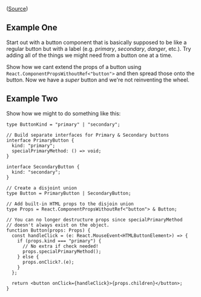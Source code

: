 ([Source](https://onesignal.com/blog/effective-typescript-for-react-applications/))

## Example One

Start out with a button component that is basically supposed to be like a regular button but with a label (e.g. *primary*, *secondary*, *danger*, etc.). Try adding all of the things we might need from a button one at a time.

Show how we cant extend the props of a button using `React.ComponentPropsWithoutRef<"button">` and then spread those onto the button. Now we have a *super* button and we're not reinventing the wheel.

## Example Two

Show how we might to do something like this:

````tsx
type ButtonKind = "primary" | "secondary";

// Build separate interfaces for Primary & Secondary buttons
interface PrimaryButton {
  kind: "primary";
  specialPrimaryMethod: () => void;
}

interface SecondaryButton {
  kind: "secondary";
}

// Create a disjoint union
type Button = PrimaryButton | SecondaryButton;

// Add built-in HTML props to the disjoin union
type Props = React.ComponentPropsWithoutRef<"button"> & Button;

// You can no longer destructure props since specialPrimaryMethod
// doesn't always exist on the object.
function Button(props: Props) {
  const handleClick = (e: React.MouseEvent<HTMLButtonElement>) => {
    if (props.kind === "primary") {
      // No extra if check needed!
      props.specialPrimaryMethod();
    } else {
      props.onClick?.(e);
    }
  };

  return <button onClick={handleClick}>{props.children}</button>;
}
````

